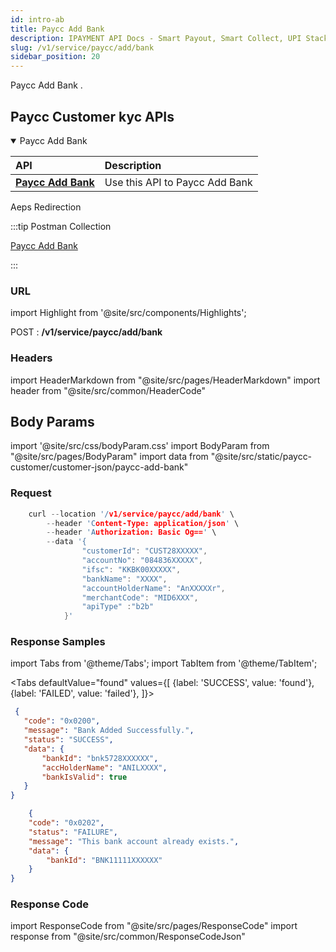 ```yaml
---
id: intro-ab
title: Paycc Add Bank 
description: IPAYMENT API Docs - Smart Payout, Smart Collect, UPI Stack, Validation Suite, Aeps, Dmt
slug: /v1/service/paycc/add/bank
sidebar_position: 20
---
```


<p>Paycc Add Bank . </p>

## Paycc Customer kyc APIs


<details open>
<summary> Paycc Add Bank  </summary>

| API                                                                           | Description                                     |
| :---------------------------------------------------------------------------- | :---------------------------------------------- |
| <a href="/docs/v1/service/paycc/add/bank">**Paycc Add Bank**</a>| Use this API to Paycc Add Bank 

</details>


Aeps Redirection

:::tip Postman Collection

<a href="https://www.google.com" target="_blank">Paycc Add Bank</a>

:::

### URL

import Highlight from '@site/src/components/Highlights';

<Highlight className="post">POST</Highlight> : <strong>/v1/service/paycc/add/bank</strong>

### Headers

import HeaderMarkdown from "@site/src/pages/HeaderMarkdown"
import header from "@site/src/common/HeaderCode"

<HeaderMarkdown data={header}/>

## Body Params

import '@site/src/css/bodyParam.css'
import BodyParam from "@site/src/pages/BodyParam"
import data from "@site/src/static/paycc-customer/customer-json/paycc-add-bank"

<BodyParam data={data}/>

### Request

```c title="Example Request"
    curl --location '/v1/service/paycc/add/bank' \
        --header 'Content-Type: application/json' \
        --header 'Authorization: Basic Og==' \
        --data '{
                "customerId": "CUST28XXXXX",
                "accountNo": "084836XXXXX",
                "ifsc": "KKBK00XXXXX",
                "bankName": "XXXX",
                "accountHolderName": "AnXXXXXr",
                "merchantCode": "MID6XXX",
                "apiType" :"b2b"
            }'
```

### Response Samples

import Tabs from '@theme/Tabs';
import TabItem from '@theme/TabItem';

<Tabs
    defaultValue="found"
    values={[
        {label: 'SUCCESS', value: 'found'},
        {label: 'FAILED', value: 'failed'},
    ]}>

<TabItem value="found">

 ```json
  {
    "code": "0x0200",
    "message": "Bank Added Successfully.",
    "status": "SUCCESS",
    "data": {
        "bankId": "bnk5728XXXXXX",
        "accHolderName": "ANILXXXX",
        "bankIsValid": true
    }
}
 ```

</TabItem>

<TabItem value="failed">

```json
    {
    "code": "0x0202",
    "status": "FAILURE",
    "message": "This bank account already exists.",
    "data": {
        "bankId": "BNK11111XXXXXX"
    }
}
```

</TabItem>
</Tabs>

### Response Code

import ResponseCode from "@site/src/pages/ResponseCode"
import response from "@site/src/common/ResponseCodeJson"

<ResponseCode data={response}/>
